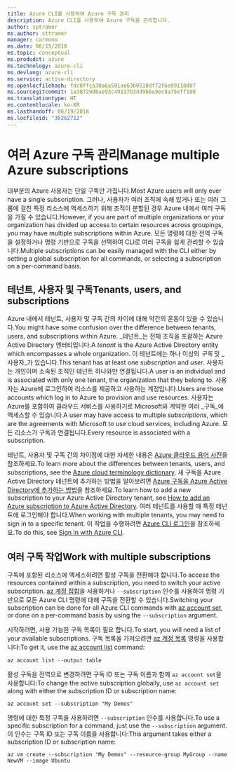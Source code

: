 ```yaml
---
title: Azure CLI를 사용하여 Azure 구독 관리
description: Azure CLI를 사용하여 Azure 구독을 관리합니다.
author: sptramer
ms.author: sttramer
manager: carmonm
ms.date: 06/15/2018
ms.topic: conceptual
ms.produdct: azure
ms.technology: azure-cli
ms.devlang: azure-cli
ms.service: active-directory
ms.openlocfilehash: fdc8ffca38a6a581ae63b0518df72f6e09110d07
ms.sourcegitcommit: 1a38729d6ae93c49137b3d49b6a9ec8a75eff190
ms.translationtype: HT
ms.contentlocale: ko-KR
ms.lasthandoff: 06/19/2018
ms.locfileid: "36262712"
---
```

# <a name="manage-multiple-azure-subscriptions"></a><span data-ttu-id="93f47-103">여러 Azure 구독 관리</span><span class="sxs-lookup"><span data-stu-id="93f47-103">Manage multiple Azure subscriptions</span></span>

<span data-ttu-id="93f47-104">대부분의 Azure 사용자는 단일 구독만 가집니다.</span><span class="sxs-lookup"><span data-stu-id="93f47-104">Most Azure users will only ever have a single subscription.</span></span> <span data-ttu-id="93f47-105">그러나, 사용자가 여러 조직에 속해 있거나 또는 여러 그룹에 걸친 특정 리소스에 액세스하기 위해 조직이 분할된 경우 Azure 내에서 여러 구독을 가질 수 있습니다.</span><span class="sxs-lookup"><span data-stu-id="93f47-105">However, if you are part of multiple organizations or your organization has divided up access to certain resources across groupings, you may have multiple subscriptions within Azure.</span></span> <span data-ttu-id="93f47-106">모든 명령에 대한 전역 구독을 설정하거나 명령 기반으로 구독을 선택하여 CLI로 여러 구독을 쉽게 관리할 수 있습니다.</span><span class="sxs-lookup"><span data-stu-id="93f47-106">Multiple subscriptions can be easily managed with the CLI either by setting a global subscription for all commands, or selecting a subscription on a per-command basis.</span></span>

## <a name="tenants-users-and-subscriptions"></a><span data-ttu-id="93f47-107">테넌트, 사용자 및 구독</span><span class="sxs-lookup"><span data-stu-id="93f47-107">Tenants, users, and subscriptions</span></span>

<span data-ttu-id="93f47-108">Azure 내에서 테넌트, 사용자 및 구독 간의 차이에 대해 약간의 혼동이 있을 수 있습니다.</span><span class="sxs-lookup"><span data-stu-id="93f47-108">You might have some confusion over the difference between tenants, users, and subscriptions within Azure.</span></span> <span data-ttu-id="93f47-109">_테넌트_는 전체 조직을 포괄하는 Azure Active Directory 엔터티입니다.</span><span class="sxs-lookup"><span data-stu-id="93f47-109">A _tenant_ is the Azure Active Directory entity which encompasses a whole organization.</span></span> <span data-ttu-id="93f47-110">이 테넌트에는 하나 이상의 _구독_ 및 _사용자_가 있습니다.</span><span class="sxs-lookup"><span data-stu-id="93f47-110">This tenant has at least one _subscription_ and _user_.</span></span> <span data-ttu-id="93f47-111">사용자는 개인이며 소속된 조직인 테넌트 하나와만 연결됩니다.</span><span class="sxs-lookup"><span data-stu-id="93f47-111">A user is an individual and is associated with only one tenant, the organization that they belong to.</span></span> <span data-ttu-id="93f47-112">사용자는 Azure에 로그인하여 리소스를 제공하고 사용하는 계정입니다.</span><span class="sxs-lookup"><span data-stu-id="93f47-112">Users are those accounts which log in to Azure to provision and use resources.</span></span>
<span data-ttu-id="93f47-113">사용자는 Azure를 포함하여 클라우드 서비스를 사용하기로 Microsoft와 계약한 여러 _구독_에 액세스할 수 있습니다.</span><span class="sxs-lookup"><span data-stu-id="93f47-113">A user may have access to multiple _subscriptions_, which are the agreements with Microsoft to use cloud services, including Azure.</span></span> <span data-ttu-id="93f47-114">모든 리소스가 구독과 연결됩니다.</span><span class="sxs-lookup"><span data-stu-id="93f47-114">Every resource is associated with a subscription.</span></span>

<span data-ttu-id="93f47-115">테넌트, 사용자 및 구독 간의 차이점에 대한 자세한 내용은 [Azure 클라우드 용어 사전](/azure/azure-glossary-cloud-terminology)을 참조하세요.</span><span class="sxs-lookup"><span data-stu-id="93f47-115">To learn more about the differences between tenants, users, and subscriptions, see the [Azure cloud terminology dictionary](/azure/azure-glossary-cloud-terminology).</span></span>  <span data-ttu-id="93f47-116">새 구독을 Azure Active Directory 테넌트에 추가하는 방법을 알아보려면 [Azure 구독을 Azure Active Directory에 추가하는 방법](/azure/active-directory/active-directory-how-subscriptions-associated-directory)을 참조하세요.</span><span class="sxs-lookup"><span data-stu-id="93f47-116">To learn how to add a new subscription to your Azure Active Directory tenant, see [How to add an Azure subscription to Azure Active Directory](/azure/active-directory/active-directory-how-subscriptions-associated-directory).</span></span>
<span data-ttu-id="93f47-117">여러 테넌트를 사용할 때 특정 테넌트에 로그인해야 합니다.</span><span class="sxs-lookup"><span data-stu-id="93f47-117">When working with multiple tenants, you may need to sign in to a specific tenant.</span></span> <span data-ttu-id="93f47-118">이 작업을 수행하려면 [Azure CLI 로그인](/cli/azure/authenticate-azure-cli)을 참조하세요.</span><span class="sxs-lookup"><span data-stu-id="93f47-118">To do this, see [Sign in with Azure CLI](/cli/azure/authenticate-azure-cli).</span></span>

## <a name="work-with-multiple-subscriptions"></a><span data-ttu-id="93f47-119">여러 구독 작업</span><span class="sxs-lookup"><span data-stu-id="93f47-119">Work with multiple subscriptions</span></span>

<span data-ttu-id="93f47-120">구독에 포함된 리소스에 액세스하려면 활성 구독을 전환해야 합니다.</span><span class="sxs-lookup"><span data-stu-id="93f47-120">To access the resources contained within a subscription, you need to switch your active subscription.</span></span> <span data-ttu-id="93f47-121">[az 계정 집합](/cli/azure/account#az-account-set)을 사용하거나 `--subscription` 인수를 사용하여 명령 기반으로 모든 Azure CLI 명령에 대해 구독을 전환할 수 있습니다.</span><span class="sxs-lookup"><span data-stu-id="93f47-121">Switching your subscription can be done for all Azure CLI commands with [az account set](/cli/azure/account#az-account-set), or done on a per-command basis by using the `--subscription` argument.</span></span>

<span data-ttu-id="93f47-122">시작하려면, 사용 가능한 구독 목록이 필요 합니다.</span><span class="sxs-lookup"><span data-stu-id="93f47-122">To start, you will need a list of your available subscriptions.</span></span> <span data-ttu-id="93f47-123">구독 목록을 가져오려면 [az 계정 목록](/cli/azure/account#az-account-list) 명령을 사용합니다:</span><span class="sxs-lookup"><span data-stu-id="93f47-123">To get it, use the [az account list](/cli/azure/account#az-account-list) command:</span></span>

```azurecli-interactive
az account list --output table
```

<span data-ttu-id="93f47-124">활성 구독을 전역으로 변경하려면 구독 ID 또는 구독 이름과 함께 `az account set`을 사용합니다:</span><span class="sxs-lookup"><span data-stu-id="93f47-124">To change the active subscription globally, use `az account set` along with either the subscription ID or subscription name:</span></span>

```azurecli-interactive
az account set --subscription "My Demos"
```

<span data-ttu-id="93f47-125">명령에 대한 특정 구독을 사용하려면 `--subscription` 인수를 사용합니다.</span><span class="sxs-lookup"><span data-stu-id="93f47-125">To use a specific subscription for a command, just use the `--subscription` argument.</span></span> <span data-ttu-id="93f47-126">이 인수는 구독 ID 또는 구독 이름을 사용합니다:</span><span class="sxs-lookup"><span data-stu-id="93f47-126">This argument takes either a subscription ID or subscription name:</span></span>

```azurecli-interactive
az vm create --subscription "My Demos" --resource-group MyGroup --name NewVM --image Ubuntu
```
